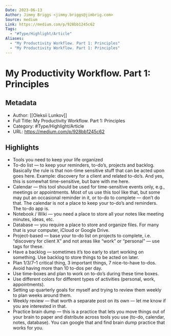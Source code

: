 ```yaml
---
Date: 2023-06-13
Author: Jimmy Briggs <jimmy.briggs@jimbrig.com>
Source: medium
Link: https://medium.com/p/928bb1245c62
Tags:
  - "#Type/Highlight/Article"
Aliases:
  - "My Productivity Workflow. Part 1: Principles"
  - "My Productivity Workflow. Part 1: Principles"
---
```

# My Productivity Workflow. Part 1: Principles

## Metadata
- Author: [[Oleksii Lunkov]]
- Full Title: My Productivity Workflow. Part 1: Principles
- Category: #Type/Highlight/Article
- URL: https://medium.com/p/928bb1245c62

## Highlights
- Tools you need to keep your life organized
- To-do list — to keep your reminders, to-do’s, projects and backlog. Basically the rule is that non-time sensitive stuff that can be acted upon goes here. Example: discovery for a client and related to-do’s. And yes, this is somewhat time-sensitive, but bare with me here.
- Calendar — this tool should be used for time-sensitive events only, e.g., meetings or appointments. Most of us use this tool like that, but some may put an occasional reminder in it, or to-do to complete — don’t do that. The calendar is not a place to keep your to-do’s and reminders. The to-do app is.
- Notebook / Wiki — you need a place to store all your notes like meeting minutes, ideas, etc.
- Database — you require a place to store and organize files. For many that is your computer, iCloud or Google Drive.
- Project-based — base your to-do list on projects to complete, i.e. “discovery for client X” and not areas like “work” or “personal” — use tags for these.
- Have a backlog — sometimes it’s too early to start working on something. Use backlog to store things to be acted on later.
- Plan 1/3/7–1 critical thing, 3 important things, 7 nice-to-have to-dos. Avoid having more than 10 to-dos per day.
- Use time-boxes and plan to work on to-do’s during these time boxes.
- Use different colors for different types of activities (personal, work, appointments).
- Setting up quarterly goals for myself and trying to review them weekly to plan weeks around them.
- Weekly review — that worth a separate post on its own — let me know if you are interested in that.
- Practice brain dump — this is a practice that lets you move things out of your brain to paper and distribute across tools you use (to-do, calendar, notes, database). You can google that and find brain dump practice that works for you.
